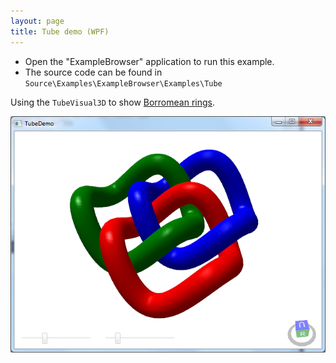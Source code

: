 ```yaml
---
layout: page
title: Tube demo (WPF)
---
```


- Open the "ExampleBrowser" application to run this example.
- The source code can be found in `Source\Examples\ExampleBrowser\Examples\Tube`

Using the `TubeVisual3D` to show [Borromean rings](http://en.wikipedia.org/wiki/Borromean_rings).

![Tube demo](/public/images/demos/wpf/TubeDemo.png)
